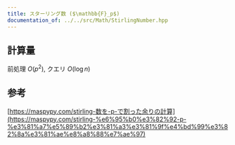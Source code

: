 ```yaml
---
title: スターリング数 ($\mathbb{F}_p$)
documentation_of: ../../src/Math/StirlingNumber.hpp
---
```

## 計算量
前処理 $O(p^2)$, クエリ $O(\log n)$
## 参考
[https://maspypy.com/stirling-数を-p-で割った余りの計算](https://maspypy.com/stirling-%e6%95%b0%e3%82%92-p-%e3%81%a7%e5%89%b2%e3%81%a3%e3%81%9f%e4%bd%99%e3%82%8a%e3%81%ae%e8%a8%88%e7%ae%97)